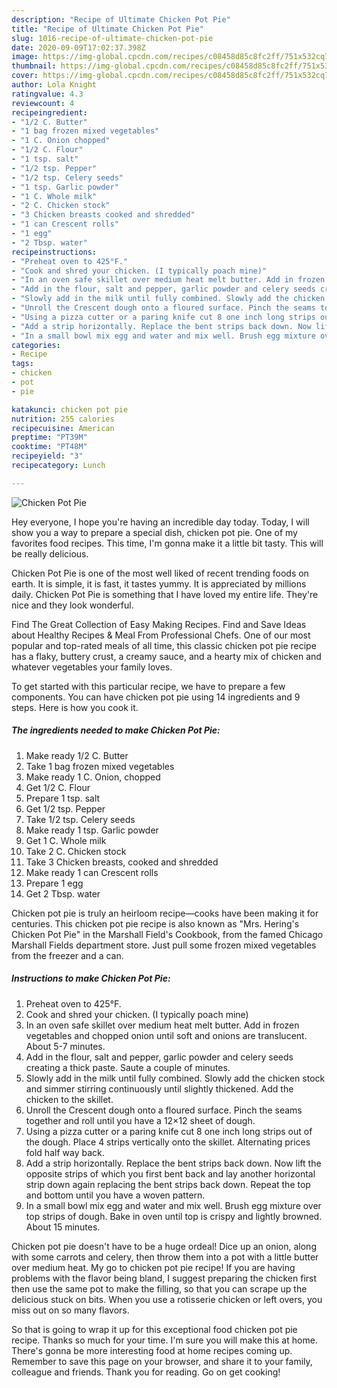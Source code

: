 ```yaml
---
description: "Recipe of Ultimate Chicken Pot Pie"
title: "Recipe of Ultimate Chicken Pot Pie"
slug: 1016-recipe-of-ultimate-chicken-pot-pie
date: 2020-09-09T17:02:37.398Z
image: https://img-global.cpcdn.com/recipes/c08458d85c8fc2ff/751x532cq70/chicken-pot-pie-recipe-main-photo.jpg
thumbnail: https://img-global.cpcdn.com/recipes/c08458d85c8fc2ff/751x532cq70/chicken-pot-pie-recipe-main-photo.jpg
cover: https://img-global.cpcdn.com/recipes/c08458d85c8fc2ff/751x532cq70/chicken-pot-pie-recipe-main-photo.jpg
author: Lola Knight
ratingvalue: 4.3
reviewcount: 4
recipeingredient:
- "1/2 C. Butter"
- "1 bag frozen mixed vegetables"
- "1 C. Onion chopped"
- "1/2 C. Flour"
- "1 tsp. salt"
- "1/2 tsp. Pepper"
- "1/2 tsp. Celery seeds"
- "1 tsp. Garlic powder"
- "1 C. Whole milk"
- "2 C. Chicken stock"
- "3 Chicken breasts cooked and shredded"
- "1 can Crescent rolls"
- "1 egg"
- "2 Tbsp. water"
recipeinstructions:
- "Preheat oven to 425°F."
- "Cook and shred your chicken. (I typically poach mine)"
- "In an oven safe skillet over medium heat melt butter. Add in frozen vegetables and chopped onion until soft and onions are translucent. About 5-7 minutes."
- "Add in the flour, salt and pepper, garlic powder and celery seeds creating a thick paste. Saute a couple of minutes."
- "Slowly add in the milk until fully combined. Slowly add the chicken stock and simmer stirring continuously until slightly thickened. Add the chicken to the skillet."
- "Unroll the Crescent dough onto a floured surface. Pinch the seams together and roll until you have a 12×12 sheet of dough."
- "Using a pizza cutter or a paring knife cut 8 one inch long strips out of the dough. Place 4 strips vertically onto the skillet. Alternating prices fold half way back."
- "Add a strip horizontally. Replace the bent strips back down. Now lift the opposite strips of which you first bent back and lay another horizontal strip down again replacing the bent strips back down. Repeat the top and bottom until you have a woven pattern."
- "In a small bowl mix egg and water and mix well. Brush egg mixture over top strips of dough. Bake in oven until top is crispy and lightly browned. About 15 minutes."
categories:
- Recipe
tags:
- chicken
- pot
- pie

katakunci: chicken pot pie 
nutrition: 255 calories
recipecuisine: American
preptime: "PT39M"
cooktime: "PT48M"
recipeyield: "3"
recipecategory: Lunch

---
```



![Chicken Pot Pie](https://img-global.cpcdn.com/recipes/c08458d85c8fc2ff/751x532cq70/chicken-pot-pie-recipe-main-photo.jpg)

Hey everyone, I hope you're having an incredible day today. Today, I will show you a way to prepare a special dish, chicken pot pie. One of my favorites food recipes. This time, I'm gonna make it a little bit tasty. This will be really delicious.

Chicken Pot Pie is one of the most well liked of recent trending foods on earth. It is simple, it is fast, it tastes yummy. It is appreciated by millions daily. Chicken Pot Pie is something that I have loved my entire life. They're nice and they look wonderful.

Find The Great Collection of Easy Making Recipes. Find and Save Ideas about Healthy Recipes &amp; Meal From Professional Chefs. One of our most popular and top-rated meals of all time, this classic chicken pot pie recipe has a flaky, buttery crust, a creamy sauce, and a hearty mix of chicken and whatever vegetables your family loves.


To get started with this particular recipe, we have to prepare a few components. You can have chicken pot pie using 14 ingredients and 9 steps. Here is how you cook it.

<!--inarticleads1-->

##### The ingredients needed to make Chicken Pot Pie:

1. Make ready 1/2 C. Butter
1. Take 1 bag frozen mixed vegetables
1. Make ready 1 C. Onion, chopped
1. Get 1/2 C. Flour
1. Prepare 1 tsp. salt
1. Get 1/2 tsp. Pepper
1. Take 1/2 tsp. Celery seeds
1. Make ready 1 tsp. Garlic powder
1. Get 1 C. Whole milk
1. Take 2 C. Chicken stock
1. Take 3 Chicken breasts, cooked and shredded
1. Make ready 1 can Crescent rolls
1. Prepare 1 egg
1. Get 2 Tbsp. water


Chicken pot pie is truly an heirloom recipe—cooks have been making it for centuries. This chicken pot pie recipe is also known as &#34;Mrs. Hering&#39;s Chicken Pot Pie&#34; in the Marshall Field&#39;s Cookbook, from the famed Chicago Marshall Fields department store. Just pull some frozen mixed vegetables from the freezer and a can. 

<!--inarticleads2-->

##### Instructions to make Chicken Pot Pie:

1. Preheat oven to 425°F.
1. Cook and shred your chicken. (I typically poach mine)
1. In an oven safe skillet over medium heat melt butter. Add in frozen vegetables and chopped onion until soft and onions are translucent. About 5-7 minutes.
1. Add in the flour, salt and pepper, garlic powder and celery seeds creating a thick paste. Saute a couple of minutes.
1. Slowly add in the milk until fully combined. Slowly add the chicken stock and simmer stirring continuously until slightly thickened. Add the chicken to the skillet.
1. Unroll the Crescent dough onto a floured surface. Pinch the seams together and roll until you have a 12×12 sheet of dough.
1. Using a pizza cutter or a paring knife cut 8 one inch long strips out of the dough. Place 4 strips vertically onto the skillet. Alternating prices fold half way back.
1. Add a strip horizontally. Replace the bent strips back down. Now lift the opposite strips of which you first bent back and lay another horizontal strip down again replacing the bent strips back down. Repeat the top and bottom until you have a woven pattern.
1. In a small bowl mix egg and water and mix well. Brush egg mixture over top strips of dough. Bake in oven until top is crispy and lightly browned. About 15 minutes.


Chicken pot pie doesn&#39;t have to be a huge ordeal! Dice up an onion, along with some carrots and celery, then throw them into a pot with a little butter over medium heat. My go to chicken pot pie recipe! If you are having problems with the flavor being bland, I suggest preparing the chicken first then use the same pot to make the filling, so that you can scrape up the delicious stuck on bits. When you use a rotisserie chicken or left overs, you miss out on so many flavors. 

So that is going to wrap it up for this exceptional food chicken pot pie recipe. Thanks so much for your time. I'm sure you will make this at home. There's gonna be more interesting food at home recipes coming up. Remember to save this page on your browser, and share it to your family, colleague and friends. Thank you for reading. Go on get cooking!
